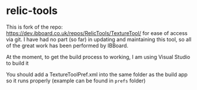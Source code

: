 # relic-tools

This is fork of the repo: https://dev.ibboard.co.uk/repos/RelicTools/TextureTool/ for ease of access via git. I have had no part (so far) in updating and maintaining this tool, so all of the great work has been performed by IBBoard.

At the moment, to get the build process to working, I am using Visual Studio to build it 

You should add a TextureToolPref.xml into the same folder as the build app so it runs properly (example can be found in `prefs` folder)